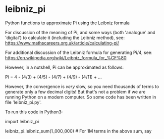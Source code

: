 # leibniz_pi
Python functions to approximate Pi using the Leibniz formula

For discussion of the meaning of Pi, and some ways (both 'analogue' and 'digital') to calculate it (including the Leibniz method), see:
https://www.mathscareers.org.uk/article/calculating-pi/

For additional discussion of the Leibniz formula for generating Pi/4, see:
https://en.wikipedia.org/wiki/Leibniz_formula_for_%CF%80

However, in a nutshell, Pi can be approximated as follows:

Pi = 4 - (4/3) + (4/5) - (4/7) + (4/9) - (4/11) + ...

However, the convergence is *very* slow, so you need thousands of terms to generate only a few decimal digits! But that's not a problem if we are running Python on a modern computer. So some code has been written in file 'leibniz_pi.py'.

To run this code in Python3:

import leibniz_pi

leibniz_pi.leibniz_sum(1_000_000)  # For 1M terms in the above sum, say

